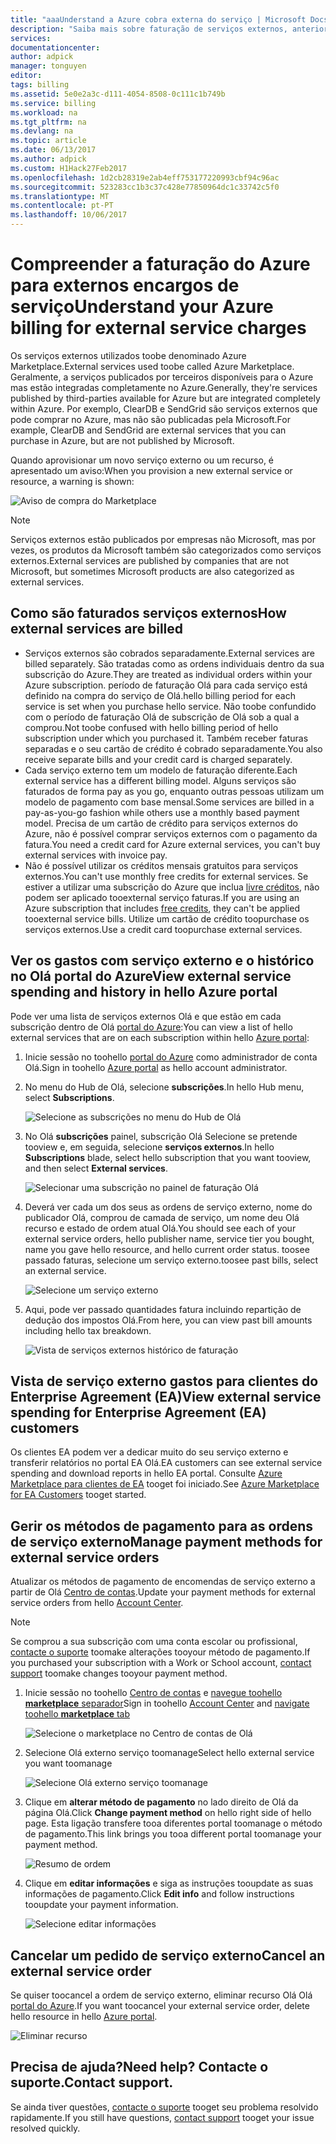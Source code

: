 ```yaml
---
title: "aaaUnderstand a Azure cobra externa do serviço | Microsoft Docs"
description: "Saiba mais sobre faturação de serviços externos, anteriormente conhecido como Marketplace, os encargos no Azure."
services: 
documentationcenter: 
author: adpick
manager: tonguyen
editor: 
tags: billing
ms.assetid: 5e0e2a3c-d111-4054-8508-0c111c1b749b
ms.service: billing
ms.workload: na
ms.tgt_pltfrm: na
ms.devlang: na
ms.topic: article
ms.date: 06/13/2017
ms.author: adpick
ms.custom: H1Hack27Feb2017
ms.openlocfilehash: 1d2cb28319e2ab4eff753177220993cbf94c96ac
ms.sourcegitcommit: 523283cc1b3c37c428e77850964dc1c33742c5f0
ms.translationtype: MT
ms.contentlocale: pt-PT
ms.lasthandoff: 10/06/2017
---
```

# <a name="understand-your-azure-billing-for-external-service-charges"></a><span data-ttu-id="dc8d6-103">Compreender a faturação do Azure para externos encargos de serviço</span><span class="sxs-lookup"><span data-stu-id="dc8d6-103">Understand your Azure billing for external service charges</span></span>
<span data-ttu-id="dc8d6-104">Os serviços externos utilizados toobe denominado Azure Marketplace.</span><span class="sxs-lookup"><span data-stu-id="dc8d6-104">External services used toobe called Azure Marketplace.</span></span> <span data-ttu-id="dc8d6-105">Geralmente, a serviços publicados por terceiros disponíveis para o Azure mas estão integradas completamente no Azure.</span><span class="sxs-lookup"><span data-stu-id="dc8d6-105">Generally, they're services published by third-parties available for Azure but are integrated completely within Azure.</span></span> <span data-ttu-id="dc8d6-106">Por exemplo, ClearDB e SendGrid são serviços externos que pode comprar no Azure, mas não são publicadas pela Microsoft.</span><span class="sxs-lookup"><span data-stu-id="dc8d6-106">For example, ClearDB and SendGrid are external services that you can purchase in Azure, but are not published by Microsoft.</span></span>

<span data-ttu-id="dc8d6-107">Quando aprovisionar um novo serviço externo ou um recurso, é apresentado um aviso:</span><span class="sxs-lookup"><span data-stu-id="dc8d6-107">When you provision a new external service or resource, a warning is shown:</span></span>

![Aviso de compra do Marketplace](./media/billing-understand-your-azure-marketplace-charges/marketplace-warning.PNG)

> [!NOTE]
> <span data-ttu-id="dc8d6-109">Serviços externos estão publicados por empresas não Microsoft, mas por vezes, os produtos da Microsoft também são categorizados como serviços externos.</span><span class="sxs-lookup"><span data-stu-id="dc8d6-109">External services are published by companies that are not Microsoft, but sometimes Microsoft products are also categorized as external services.</span></span>
> 
> 

## <a name="how-external-services-are-billed"></a><span data-ttu-id="dc8d6-110">Como são faturados serviços externos</span><span class="sxs-lookup"><span data-stu-id="dc8d6-110">How external services are billed</span></span>
- <span data-ttu-id="dc8d6-111">Serviços externos são cobrados separadamente.</span><span class="sxs-lookup"><span data-stu-id="dc8d6-111">External services are billed separately.</span></span> <span data-ttu-id="dc8d6-112">São tratadas como as ordens individuais dentro da sua subscrição do Azure.</span><span class="sxs-lookup"><span data-stu-id="dc8d6-112">They are treated as individual orders within your Azure subscription.</span></span> <span data-ttu-id="dc8d6-113">período de faturação Olá para cada serviço está definido na compra do serviço de Olá.</span><span class="sxs-lookup"><span data-stu-id="dc8d6-113">hello billing period for each service is set when you purchase hello service.</span></span> <span data-ttu-id="dc8d6-114">Não toobe confundido com o período de faturação Olá de subscrição de Olá sob a qual a comprou.</span><span class="sxs-lookup"><span data-stu-id="dc8d6-114">Not toobe confused with hello billing period of hello subscription under which you purchased it.</span></span> <span data-ttu-id="dc8d6-115">Também receber faturas separadas e o seu cartão de crédito é cobrado separadamente.</span><span class="sxs-lookup"><span data-stu-id="dc8d6-115">You also receive separate bills and your credit card is charged separately.</span></span>
- <span data-ttu-id="dc8d6-116">Cada serviço externo tem um modelo de faturação diferente.</span><span class="sxs-lookup"><span data-stu-id="dc8d6-116">Each external service has a different billing model.</span></span> <span data-ttu-id="dc8d6-117">Alguns serviços são faturados de forma pay as you go, enquanto outras pessoas utilizam um modelo de pagamento com base mensal.</span><span class="sxs-lookup"><span data-stu-id="dc8d6-117">Some services are billed in a pay-as-you-go fashion while others use a monthly based payment model.</span></span> <span data-ttu-id="dc8d6-118">Precisa de um cartão de crédito para serviços externos do Azure, não é possível comprar serviços externos com o pagamento da fatura.</span><span class="sxs-lookup"><span data-stu-id="dc8d6-118">You need a credit card for Azure external services, you can't buy external services with invoice pay.</span></span>
- <span data-ttu-id="dc8d6-119">Não é possível utilizar os créditos mensais gratuitos para serviços externos.</span><span class="sxs-lookup"><span data-stu-id="dc8d6-119">You can't use monthly free credits for external services.</span></span> <span data-ttu-id="dc8d6-120">Se estiver a utilizar uma subscrição do Azure que inclua [livre créditos](https://azure.microsoft.com/pricing/spending-limits/), não podem ser aplicado tooexternal serviço faturas.</span><span class="sxs-lookup"><span data-stu-id="dc8d6-120">If you are using an Azure subscription that includes [free credits](https://azure.microsoft.com/pricing/spending-limits/), they can't be applied tooexternal service bills.</span></span> <span data-ttu-id="dc8d6-121">Utilize um cartão de crédito toopurchase os serviços externos.</span><span class="sxs-lookup"><span data-stu-id="dc8d6-121">Use a credit card toopurchase external services.</span></span>


## <a name="view-external-service-spending-and-history-in-hello-azure-portal"></a><span data-ttu-id="dc8d6-122">Ver os gastos com serviço externo e o histórico no Olá portal do Azure</span><span class="sxs-lookup"><span data-stu-id="dc8d6-122">View external service spending and history in hello Azure portal</span></span>
<span data-ttu-id="dc8d6-123">Pode ver uma lista de serviços externos Olá e que estão em cada subscrição dentro de Olá [portal do Azure](https://portal.azure.com/):</span><span class="sxs-lookup"><span data-stu-id="dc8d6-123">You can view a list of hello external services that are on each subscription within hello [Azure portal](https://portal.azure.com/):</span></span> 

1. <span data-ttu-id="dc8d6-124">Inicie sessão no toohello [portal do Azure](https://portal.azure.com/) como administrador de conta Olá.</span><span class="sxs-lookup"><span data-stu-id="dc8d6-124">Sign in toohello [Azure portal](https://portal.azure.com/) as hello account administrator.</span></span>
2. <span data-ttu-id="dc8d6-125">No menu do Hub de Olá, selecione **subscrições**.</span><span class="sxs-lookup"><span data-stu-id="dc8d6-125">In hello Hub menu, select **Subscriptions**.</span></span>
   
    ![Selecione as subscrições no menu do Hub de Olá](./media/billing-understand-your-azure-marketplace-charges/sub-button.png) 
3. <span data-ttu-id="dc8d6-127">No Olá **subscrições** painel, subscrição Olá Selecione se pretende tooview e, em seguida, selecione **serviços externos**.</span><span class="sxs-lookup"><span data-stu-id="dc8d6-127">In hello **Subscriptions** blade, select hello subscription that you want tooview, and then select **External services**.</span></span>
   
    ![Selecionar uma subscrição no painel de faturação Olá](./media/billing-understand-your-azure-marketplace-charges/select-sub-external-services.png)
4. <span data-ttu-id="dc8d6-129">Deverá ver cada um dos seus as ordens de serviço externo, nome do publicador Olá, comprou de camada de serviço, um nome deu Olá recurso e estado de ordem atual Olá.</span><span class="sxs-lookup"><span data-stu-id="dc8d6-129">You should see each of your external service orders, hello publisher name, service tier you bought, name you gave hello resource, and hello current order status.</span></span> <span data-ttu-id="dc8d6-130">toosee passado faturas, selecione um serviço externo.</span><span class="sxs-lookup"><span data-stu-id="dc8d6-130">toosee past bills, select an external service.</span></span>
   
    ![Selecione um serviço externo](./media/billing-understand-your-azure-marketplace-charges/external-service-blade2.png)
5. <span data-ttu-id="dc8d6-132">Aqui, pode ver passado quantidades fatura incluindo repartição de dedução dos impostos Olá.</span><span class="sxs-lookup"><span data-stu-id="dc8d6-132">From here, you can view past bill amounts including hello tax breakdown.</span></span>
   
    ![Vista de serviços externos histórico de faturação](./media/billing-understand-your-azure-marketplace-charges/billing-overview-blade.png)

## <a name="view-external-service-spending-for-enterprise-agreement-ea-customers"></a><span data-ttu-id="dc8d6-134">Vista de serviço externo gastos para clientes do Enterprise Agreement (EA)</span><span class="sxs-lookup"><span data-stu-id="dc8d6-134">View external service spending for Enterprise Agreement (EA) customers</span></span>
<span data-ttu-id="dc8d6-135">Os clientes EA podem ver a dedicar muito do seu serviço externo e transferir relatórios no portal EA Olá.</span><span class="sxs-lookup"><span data-stu-id="dc8d6-135">EA customers can see external service spending and download reports in hello EA portal.</span></span> <span data-ttu-id="dc8d6-136">Consulte [Azure Marketplace para clientes de EA](https://ea.azure.com/helpdocs/azureMarketplace) tooget foi iniciado.</span><span class="sxs-lookup"><span data-stu-id="dc8d6-136">See [Azure Marketplace for EA Customers](https://ea.azure.com/helpdocs/azureMarketplace) tooget started.</span></span>

## <a name="manage-payment-methods-for-external-service-orders"></a><span data-ttu-id="dc8d6-137">Gerir os métodos de pagamento para as ordens de serviço externo</span><span class="sxs-lookup"><span data-stu-id="dc8d6-137">Manage payment methods for external service orders</span></span>
<span data-ttu-id="dc8d6-138">Atualizar os métodos de pagamento de encomendas de serviço externo a partir de Olá [Centro de contas](https://account.windowsazure.com/).</span><span class="sxs-lookup"><span data-stu-id="dc8d6-138">Update your payment methods for external service orders from hello [Account Center](https://account.windowsazure.com/).</span></span>

> [!NOTE]
> <span data-ttu-id="dc8d6-139">Se comprou a sua subscrição com uma conta escolar ou profissional, [contacte o suporte](https://portal.azure.com/?#blade/Microsoft_Azure_Support/HelpAndSupportBlade) toomake alterações tooyour método de pagamento.</span><span class="sxs-lookup"><span data-stu-id="dc8d6-139">If you purchased your subscription with a Work or School account, [contact support](https://portal.azure.com/?#blade/Microsoft_Azure_Support/HelpAndSupportBlade) toomake changes tooyour payment method.</span></span>
> 
> 

1. <span data-ttu-id="dc8d6-140">Inicie sessão no toohello [Centro de contas](https://account.windowsazure.com/) e [navegue toohello **marketplace** separador](https://account.windowsazure.com/Store)</span><span class="sxs-lookup"><span data-stu-id="dc8d6-140">Sign in toohello [Account Center](https://account.windowsazure.com/) and [navigate toohello **marketplace** tab](https://account.windowsazure.com/Store)</span></span>
   
    ![Selecione o marketplace no Centro de contas de Olá](./media/billing-understand-your-azure-marketplace-charges/select-marketplace.png)
2. <span data-ttu-id="dc8d6-142">Selecione Olá externo serviço toomanage</span><span class="sxs-lookup"><span data-stu-id="dc8d6-142">Select hello external service you want toomanage</span></span>
   
    ![Selecione Olá externo serviço toomanage](./media/billing-understand-your-azure-marketplace-charges/select-ext-service.png)
3. <span data-ttu-id="dc8d6-144">Clique em **alterar método de pagamento** no lado direito de Olá da página Olá.</span><span class="sxs-lookup"><span data-stu-id="dc8d6-144">Click **Change payment method** on hello right side of hello page.</span></span> <span data-ttu-id="dc8d6-145">Esta ligação transfere tooa diferentes portal toomanage o método de pagamento.</span><span class="sxs-lookup"><span data-stu-id="dc8d6-145">This link brings you tooa different portal toomanage your payment method.</span></span>
   
    ![Resumo de ordem](./media/billing-understand-your-azure-marketplace-charges/change-payment.PNG)
4. <span data-ttu-id="dc8d6-147">Clique em **editar informações** e siga as instruções tooupdate as suas informações de pagamento.</span><span class="sxs-lookup"><span data-stu-id="dc8d6-147">Click **Edit info** and follow instructions tooupdate your payment information.</span></span>
   
    ![Selecione editar informações](./media/billing-understand-your-azure-marketplace-charges/edit-info.png)

## <a name="cancel-an-external-service-order"></a><span data-ttu-id="dc8d6-149">Cancelar um pedido de serviço externo</span><span class="sxs-lookup"><span data-stu-id="dc8d6-149">Cancel an external service order</span></span>
<span data-ttu-id="dc8d6-150">Se quiser toocancel a ordem de serviço externo, eliminar recurso Olá Olá [portal do Azure](https://portal.azure.com).</span><span class="sxs-lookup"><span data-stu-id="dc8d6-150">If you want toocancel your external service order, delete hello resource in hello [Azure portal](https://portal.azure.com).</span></span>

![Eliminar recurso](./media/billing-understand-your-azure-marketplace-charges/deleteMarketplaceOrder.PNG)

## <a name="need-help-contact-support"></a><span data-ttu-id="dc8d6-152">Precisa de ajuda?</span><span class="sxs-lookup"><span data-stu-id="dc8d6-152">Need help?</span></span> <span data-ttu-id="dc8d6-153">Contacte o suporte.</span><span class="sxs-lookup"><span data-stu-id="dc8d6-153">Contact support.</span></span>
<span data-ttu-id="dc8d6-154">Se ainda tiver questões, [contacte o suporte](https://portal.azure.com/?#blade/Microsoft_Azure_Support/HelpAndSupportBlade) tooget seu problema resolvido rapidamente.</span><span class="sxs-lookup"><span data-stu-id="dc8d6-154">If you still have questions, [contact support](https://portal.azure.com/?#blade/Microsoft_Azure_Support/HelpAndSupportBlade) tooget your issue resolved quickly.</span></span>

